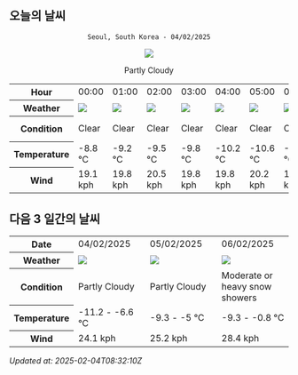 ## 오늘의 날씨
<div align="center">

`Seoul, South Korea - 04/02/2025`

<img src="https://cdn.weatherapi.com/weather/64x64/day/116.png"/>

Partly Cloudy 

</div>


<table>
    <tr>
        <th>Hour</th>
        <td>00:00</td><td>01:00</td><td>02:00</td><td>03:00</td><td>04:00</td><td>05:00</td><td>06:00</td><td>07:00</td><td>08:00</td><td>09:00</td><td>10:00</td><td>11:00</td><td>12:00</td><td>13:00</td><td>14:00</td><td>15:00</td><td>16:00</td><td>17:00</td><td>18:00</td><td>19:00</td><td>20:00</td><td>21:00</td><td>22:00</td><td>23:00</td>
    </tr>
    <tr>
        <th>Weather</th>
        <td><img src="https://cdn.weatherapi.com/weather/64x64/night/113.png"></img></td><td><img src="https://cdn.weatherapi.com/weather/64x64/night/113.png"></img></td><td><img src="https://cdn.weatherapi.com/weather/64x64/night/113.png"></img></td><td><img src="https://cdn.weatherapi.com/weather/64x64/night/113.png"></img></td><td><img src="https://cdn.weatherapi.com/weather/64x64/night/113.png"></img></td><td><img src="https://cdn.weatherapi.com/weather/64x64/night/113.png"></img></td><td><img src="https://cdn.weatherapi.com/weather/64x64/night/113.png"></img></td><td><img src="https://cdn.weatherapi.com/weather/64x64/night/113.png"></img></td><td><img src="https://cdn.weatherapi.com/weather/64x64/day/113.png"></img></td><td><img src="https://cdn.weatherapi.com/weather/64x64/day/113.png"></img></td><td><img src="https://cdn.weatherapi.com/weather/64x64/day/116.png"></img></td><td><img src="https://cdn.weatherapi.com/weather/64x64/day/113.png"></img></td><td><img src="https://cdn.weatherapi.com/weather/64x64/day/113.png"></img></td><td><img src="https://cdn.weatherapi.com/weather/64x64/day/122.png"></img></td><td><img src="https://cdn.weatherapi.com/weather/64x64/day/122.png"></img></td><td><img src="https://cdn.weatherapi.com/weather/64x64/day/119.png"></img></td><td><img src="https://cdn.weatherapi.com/weather/64x64/day/113.png"></img></td><td><img src="https://cdn.weatherapi.com/weather/64x64/day/113.png"></img></td><td><img src="https://cdn.weatherapi.com/weather/64x64/night/113.png"></img></td><td><img src="https://cdn.weatherapi.com/weather/64x64/night/113.png"></img></td><td><img src="https://cdn.weatherapi.com/weather/64x64/night/116.png"></img></td><td><img src="https://cdn.weatherapi.com/weather/64x64/night/119.png"></img></td><td><img src="https://cdn.weatherapi.com/weather/64x64/night/119.png"></img></td><td><img src="https://cdn.weatherapi.com/weather/64x64/night/119.png"></img></td>
    </tr>
    <tr>
        <th>Condition</th>
        <td width="200px">Clear </td><td width="200px">Clear </td><td width="200px">Clear </td><td width="200px">Clear </td><td width="200px">Clear </td><td width="200px">Clear </td><td width="200px">Clear </td><td width="200px">Clear </td><td width="200px">Sunny</td><td width="200px">Sunny</td><td width="200px">Partly Cloudy </td><td width="200px">Sunny</td><td width="200px">Sunny</td><td width="200px">Overcast </td><td width="200px">Overcast </td><td width="200px">Cloudy </td><td width="200px">Sunny</td><td width="200px">Sunny</td><td width="200px">Clear </td><td width="200px">Clear </td><td width="200px">Partly Cloudy </td><td width="200px">Cloudy </td><td width="200px">Cloudy </td><td width="200px">Cloudy </td>
    </tr>
    <tr>
        <th>Temperature</th>
        <td>-8.8 °C</td><td>-9.2 °C</td><td>-9.5 °C</td><td>-9.8 °C</td><td>-10.2 °C</td><td>-10.6 °C</td><td>-10.8 °C</td><td>-11.1 °C</td><td>-11.2 °C</td><td>-10.9 °C</td><td>-10.2 °C</td><td>-9.4 °C</td><td>-8.4 °C</td><td>-7.6 °C</td><td>-6.9 °C</td><td>-6.6 °C</td><td>-6.7 °C</td><td>-6 °C</td><td>-7.6 °C</td><td>-8.1 °C</td><td>-8.4 °C</td><td>-8.7 °C</td><td>-8.9 °C</td><td>-9 °C</td>
    </tr>
    <tr>
        <th>Wind</th>
        <td>19.1 kph</td><td>19.8 kph</td><td>20.5 kph</td><td>19.8 kph</td><td>19.8 kph</td><td>20.2 kph</td><td>18.7 kph</td><td>19.1 kph</td><td>19.1 kph</td><td>19.8 kph</td><td>21.6 kph</td><td>22.3 kph</td><td>23 kph</td><td>23.8 kph</td><td>24.1 kph</td><td>23.8 kph</td><td>23 kph</td><td>20.2 kph</td><td>19.4 kph</td><td>18 kph</td><td>16.2 kph</td><td>15.8 kph</td><td>15.5 kph</td><td>14.8 kph</td>
    </tr>
</table>


## 다음 3 일간의 날씨


<table>
    <tr>
        <th>Date</th>
        <td>04/02/2025</td><td>05/02/2025</td><td>06/02/2025</td>
    </tr>
    <tr>
        <th>Weather</th>
        <td><img src="https://cdn.weatherapi.com/weather/64x64/day/116.png"/></td><td><img src="https://cdn.weatherapi.com/weather/64x64/day/116.png"/></td><td><img src="https://cdn.weatherapi.com/weather/64x64/day/371.png"/></td>
    </tr>
    <tr>
        <th>Condition</th>
        <td width="200px">Partly Cloudy </td><td width="200px">Partly Cloudy </td><td width="200px">Moderate or heavy snow showers</td>
    </tr>
    <tr>
        <th>Temperature</th>
        <td>-11.2 -  -6.6 °C</td><td>-9.3 -  -5 °C</td><td>-9.3 -  -0.8 °C</td>
    </tr>
    <tr>
        <th>Wind</th>
        <td>24.1 kph</td><td>25.2 kph</td><td>28.4 kph</td>
    </tr>
</table>


*Updated at: 2025-02-04T08:32:10Z*
